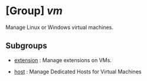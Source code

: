 # [Group] _vm_

Manage Linux or Windows virtual machines.

## Subgroups

- [extension](/Commands/vm/extension/readme.md)
: Manage extensions on VMs.

- [host](/Commands/vm/host/readme.md)
: Manage Dedicated Hosts for Virtual Machines
